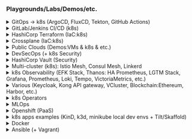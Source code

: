 
### Playgrounds/Labs/Demos/etc.

<details>
<summary>GitOps -> k8s (ArgoCD, FluxCD, Tekton, GitHub Actions) </summary>
<!--All you need is a blank line-->
    
   + [ArgoCD (homelab:KinD)](https://github.com/adavarski/homelab-argocd)
   + [ArgoCD (homelab:k3d)](https://github.com/adavarski/homelab)
   + [FluxCD (homelab:k3d)](https://github.com/adavarski/homelab-flux)
   + [GitHub Actions (k3d:helm)](https://github.com/adavarski/k3d-GH-Actions)
   + [Terraform Cloud + GitHub Actions](https://github.com/adavarski/tf-cloud-gh-actions)
   + [GitHub Actions + ArgoCD](https://github.com/adavarski/ArgoCD-GitOps-playground)
   + [Tekton + ArgoCD + Java](https://github.com/adavarski/gitops-k3d-tekton-argocd) 
   + [Tekton + ArgoCD + Go](https://github.com/adavarski/GitOps-k3d-Tekton-ArgoCD-Go)
   + [ArgoCD + VCluster](https://github.com/adavarski/k3d-argo-vclusters-playground)
   + [ArgoCD multicluster (homelab)](https://github.com/adavarski/carbon-homelab)
   + [Flux multicluster (homelab)](https://github.com/adavarski/flux-multicluster-gitops)
   + [ArgoCD sync-wave (monitoring stacks)](https://github.com/adavarski/kind-argocd-playground)

</details>

<details>
<summary>GitLab/Jenkins CI/CD (k8s)</summary>
<!--All you need is a blank line-->
    
   + [GitLab + k8s](https://github.com/adavarski/gitlab-cicd-k8s)
   + [k8s CI/CD (Jekins, GitLab, GitHub Actions)](https://github.com/adavarski/k3d-cicd-playground)
   + [GitLab + k8s (dev env)](https://github.com/adavarski/k3s-GitLab-development)
   + [Jenkins (dev env)](https://github.com/adavarski/jenkins-dev-environment)
</details>

<details>
<summary>HashiCorp Terraform (IaC:k8s)</summary>
<!--All you need is a blank line-->
    
   + [AWS EKS & KOPS demo](https://github.com/adavarski/aws-k8s-demo)
   + [AWS EKS prod](https://github.com/adavarski/AWS-EKS-Terraform)
   + [GCP GKE demo](https://github.com/adavarski/GCP-GKE-terraform-demo)
   + [GCP GKE prod](https://github.com/adavarski/GCP-GKE-Terraform)
   + [HCloud + k8s](https://github.com/adavarski/k3s-hcloud-private)
   + [VMWare + k8s](https://github.com/adavarski/k8s-vmware-terraform-kubespray)
   + [Proxmox + k8s](https://github.com/adavarski/proxmox-terraform-k8s)
</details>
   
<details>
<summary>Crossplane (IaC:k8s)</summary>

   + https://github.com/adavarski/k3d-crossplane-vcluster
   + https://github.com/adavarski/k3d-crossplane-vcluster-playground
</details>

<details>
<summary>Public Clouds (Demos:VMs & k8s & etc.)</summary>
<!--All you need is a blank line-->
    
   + [AWS demo](https://github.com/adavarski/DevOps-AWS-demo)
   + [AWS EKS CloudFormation demo](https://github.com/adavarski/aws-eks-cloudformation-demo)
   + [AWS UAP POC](https://github.com/adavarski/AWS-UAP)
   + [AWS SaaS POC](https://github.com/adavarski/SaaS-AWS-POC)
   + [GCP demo](https://github.com/adavarski/DevOps-GCP-demo)
   + [Azure demo](https://github.com/adavarski/DevOps-AZURE-demo)
   + [OCI (OKE)](https://github.com/adavarski/OCI-Terraform-OKE-k8s-demo)
   + [Hetzner](https://github.com/adavarski/Hetzner-Case-Study)
</details>

<details>
<summary>DevSecOps (+ k8s Security)</summary>
<!--All you need is a blank line-->

   + https://github.com/adavarski/HomeLab-k8s-DevSecOps-playground
   + https://github.com/adavarski/DevSecOps-full-integration-chain
   + https://github.com/adavarski/DevSecOps-pipelines
   + https://github.com/adavarski/DevSecOps-pipeline-python
   + https://github.com/adavarski/DevSecOps-GitHub-Actions-python-app
   + https://github.com/adavarski/DevSecOps-GitHub-Actions-node-app
   + https://github.com/adavarski/DevSecOps-GitHub-Actions-java-app
   + https://github.com/adavarski/DevSecOps-GitHub-Actions-pipeline-java
   + https://github.com/adavarski/python-network-hacks
</details>

<details>
<summary>HashiCorp Vault (Security)</summary>
<!--All you need is a blank line-->

   + https://github.com/adavarski/k8s-vault-secrets
   + https://github.com/adavarski/k8s-vault-auth-go
   + https://github.com/adavarski/gitlab-vault-demo
</details>

<details>
<summary>Multi-cluster (k8s): Istio Mesh, Consul Mesh, Linkerd </summary>
<!--All you need is a blank line-->

   + https://github.com/adavarski/kind-istio-playground
   + https://github.com/adavarski/k3d-istio-playground
   + https://github.com/adavarski/k3d-istio-canary-and-blue-green
   + https://github.com/adavarski/kind-istio-multicluster-primary-remote-playground (WIP:thanos)
   + https://github.com/adavarski/kind-istio-multicluster-multi-primary-playground (WIP:thanos)
   + https://github.com/adavarski/k3s-consul-service-mesh-multicluster-playground
   + https://github.com/adavarski/kind-linkerd-multicluster (WIP)
</details>

<details>
<summary>k8s Observability (EFK Stack, Thanos: HA Prometheus, LGTM Stack, Grafana, Prometheus, Loki, Tempo, VictoriaMetrics, etc.)</summary>
<!--All you need is a blank line-->
    
   + https://github.com/adavarski/kind-efk-stack
   + https://github.com/adavarski/kind-multicluster-thanos-prometheus-grafana-playground 
   + https://github.com/adavarski/kind-grafana-loki-playground 
   + https://github.com/adavarski/kind-linkerd-lgtm (WIP)
   + https://github.com/adavarski/kind-monitoring-prometheus-loki-tempo-phlare-victoriametrics-grafana-playground
     
</details>

<details>
<summary>Various (Keycloak, Kong API gateway, VCluster, Blockchain:Ethereum, Harbor, etc.)</summary>
<!--All you need is a blank line-->
    
   + https://github.com/adavarski/kind-keycloak-playground
   + https://github.com/adavarski/kind-kong-gateway-playground
   + https://github.com/adavarski/kind-vcluster-flux-playground 
   + https://github.com/adavarski/k8s-Blockchain-Ethereum-playground
   + https://github.com/adavarski/kind-harbor-playground
   + https://github.com/adavarski/Weblogic-in-k8s

</details>

<details>
<summary>k8s Operators</summary>
<!--All you need is a blank line-->
    
   + https://github.com/adavarski/k8s-operators-playground
   + https://github.com/adavarski/k8s-mariadb-ansible-operator
</details>

<details>
<summary>MLOps</summary>
<!--All you need is a blank line-->
    
  + https://github.com/adavarski/k8s-UAP
  + https://github.com/adavarski/AWS-UAP
  + https://github.com/adavarski/Databricks-Snowflake-ML-playground
  + https://github.com/adavarski/h2o-jupyter-docker
</details>

<details>
<summary>Openshift (PaaS)</summary>
<!--All you need is a blank line-->

   + https://github.com/adavarski/OpenShift4-CRC-development
   + https://github.com/adavarski/OpenShift-CRC-remote
   + https://github.com/adavarski/OpenShift-CRC-Playground
   + https://github.com/adavarski/ocp4-vmware-terraform-lab
</details>

<details>
<summary>k8s apps examples (KinD, k3d, minikube local dev envs + Tilt/Skaffold)</summary>
<!--All you need is a blank line-->
    
   + https://github.com/adavarski/tilt-microservices-demo
   + https://github.com/adavarski/kind-tilt-development
   + https://github.com/adavarski/k3d-tilt-development
   + https://github.com/adavarski/k3d-skaffold-kustomize-demo
   + https://github.com/adavarski/k3d-node-app-example
   + https://github.com/adavarski/kind-python-app-example
   + https://github.com/adavarski/kind-registry-nginx-app-example
   + https://github.com/adavarski/kind-python-microservices-app-example
   + https://github.com/adavarski/nameko-microservices-CICD-k8s
   + https://github.com/adavarski/gRPC-go-k8s-example
   + https://github.com/adavarski/REST-go-k8s-example
   + https://github.com/adavarski/Go-gRPC-app-opentelemetry-example
   + https://github.com/adavarski/REST-go-k8s-geolocation
   + https://github.com/adavarski/REST-go-k8s-geolocationmock
   + https://github.com/adavarski/proglog
   + https://github.com/adavarski/minikube-gitlab-development
   + https://github.com/adavarski/GitLab-microservices-k8s
   + https://github.com/adavarski/microservices-python-k8s-playground
   + https://github.com/adavarski/MERN-microservices-k8s-playground
</details>

<details>
<summary>Docker</summary>
<!--All you need is a blank line-->

   +  https://github.com/adavarski/docker-prometheus
   +  https://github.com/adavarski/docker-smokeping-rrdtool
   +  https://github.com/adavarski/oracle12c-r2-ee
   +  https://github.com/adavarski/docker-postgresql-ha-patroni-consul-zookeeper
   +  https://github.com/adavarski/docker-kong-konga-keycloak-playground
   +  https://github.com/adavarski/docker-bigdata-playground
   +  https://github.com/adavarski/IRIS-C19-Analytics
   +  https://github.com/adavarski/nameko-airports-trips
   +  https://github.com/adavarski/onlineshop-php-laravel-docker
   +  https://github.com/adavarski/SaaS-Docker-POC

</details>

<details>
<summary>Ansible (+ Vagrant)</summary>
<!--All you need is a blank line-->
    
   + https://github.com/adavarski/vault-ansible
   + https://github.com/adavarski/vagrant-haproxy-consul-template
   + https://github.com/adavarski/vagrant-ansible-hadoop-spark
   + https://github.com/adavarski/vagrant-ansible-postgresql-ha-patroni-consul
   + https://github.com/adavarski/postgres-ha
   + https://github.com/adavarski/gitlab-ansible-docker-image
   + https://github.com/adavarski/postgres-ha-prod
   + https://github.com/adavarski/zabbix-ansible
   + https://github.com/adavarski/homelab-gitlab-ansible
   + https://github.com/adavarski/almalinux-ansible-kubeadm-k8s
   + https://github.com/adavarski/SaaS-Vagrant-POC
   + https://github.com/adavarski/Hashicorp-Nomad-Consul-Ansible
</details>


<!--
**adavarski/adavarski** is a ✨ _special_ ✨ repository because its `README.md` (this file) appears on your GitHub profile.

Here are some ideas to get you started:

- 🔭 I’m currently working on ...
- 🌱 I’m currently learning ...
- 👯 I’m looking to collaborate on ...
- 🤔 I’m looking for help with ...
- 💬 Ask me about ...
- 📫 How to reach me: ...
- 😄 Pronouns: ...
- ⚡ Fun fact: ...
-->
